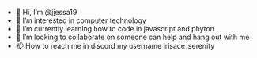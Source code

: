 - 👋 Hi, I’m @jjessa19
- 👀 I’m interested in computer technology
- 🌱 I’m currently learning how to code in javascript and phyton
- 💞️ I’m looking to collaborate on someone can help and hang out with me
- 📫 How to reach me in discord my username irisace_serenity

<!---
jjessa19/jjessa19 is a ✨ special ✨ repository because its `README.md` (this file) appears on your GitHub profile.
You can click the Preview link to take a look at your changes.
--->
